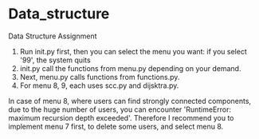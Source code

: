 # Data_structure
Data Structure Assignment

1. Run init.py first, then you can select the menu you want:
   if you select '99', the system quits
2. init.py call the functions from menu.py depending on your demand.
3. Next, menu.py calls functions from functions.py.
4. For menu 8, 9, each uses scc.py and dijsktra.py. 

In case of menu 8, where users can find strongly connected components, due to the huge number of users, you can encounter 'RuntimeError: maximum recursion depth exceeded'. Therefore I recommend you to implement menu 7 first, to delete some users, and select menu 8. 
